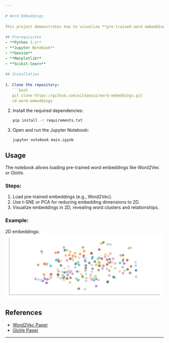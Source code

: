 ```yaml
---

# Word Embeddings

This project demonstrates how to visualize **pre-trained word embeddings** (Word2Vec, GloVe). Word embeddings capture semantic relationships between words by representing them as vectors in a high-dimensional space. The project provides tools for dimensionality reduction and 2D visualization.

## Prerequisites
- **Python 3.x**
- **Jupyter Notebook**
- **Gensim**
- **Matplotlib**
- **Scikit-learn**

## Installation

1. Clone the repository:
   ```bash
   git clone https://github.com/wildanazz/word-embeddings.git
   cd word-embeddings
   ```

2. Install the required dependencies:
   ```bash
   pip install -r requirements.txt
   ```

3. Open and run the Jupyter Notebook:
   ```bash
   jupyter notebook main.ipynb
   ```

## Usage

The notebook allows loading pre-trained word embeddings like Word2Vec or GloVe.

### Steps:
1. Load pre-trained embeddings (e.g., Word2Vec).
2. Use t-SNE or PCA for reducing embedding dimensions to 2D.
3. Visualize embeddings in 2D, revealing word clusters and relationships.

### Example:

2D embeddings:
![Word Embeddings 2D](Word%20Embeddings%202D.png)

## References

- [Word2Vec Paper](https://arxiv.org/abs/1301.3781)
- [GloVe Paper](https://nlp.stanford.edu/pubs/glove.pdf)

---
```

